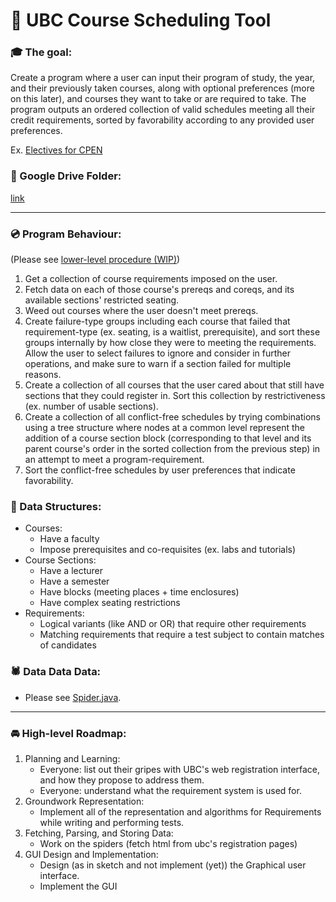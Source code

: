 # :date: UBC Course Scheduling Tool


### :mortar_board: The goal:
Create a program where a user can input their program of study, the year, and their previously taken courses, along with optional preferences (more on this later), and courses they want to take or are required to take. The program outputs an ordered collection of valid schedules meeting all their credit requirements, sorted by favorability according to any provided user preferences.

Ex. [Electives for CPEN](https://www.ece.ubc.ca/sites/default/files/CPEN%20-%202018%20May.pdf)

### :file_folder: Google Drive Folder:
[link](https://drive.google.com/drive/folders/1BmgHv7Mdu5VeI8_ZaramyXntM39VEjx8 "open for collaborators")

---

### :cd: Program Behaviour:
(Please see [lower-level procedure (WIP)](Core/source/org/bse/core/registration/scheduler/SchedulerMonkey.java))

1. Get a collection of course requirements imposed on the user.
1. Fetch data on each of those course's prereqs and coreqs, and its available sections' restricted seating.
1. Weed out courses where the user doesn't meet prereqs.
1. Create failure-type groups including each course that failed that requirement-type (ex. seating, is a waitlist, prerequisite), and sort these groups internally by how close they were to meeting the requirements. Allow the user to select failures to ignore and consider in further operations, and make sure to warn if a section failed for multiple reasons.
1. Create a collection of all courses that the user cared about that still have sections that they could register in. Sort this collection by restrictiveness (ex. number of usable sections).
1. Create a collection of all conflict-free schedules by trying combinations using a tree structure where nodes at a common level represent the addition of a course section block (corresponding to that level and its parent course's order in the sorted collection from the previous step) in an attempt to meet a program-requirement.
1. Sort the conflict-free schedules by user preferences that indicate favorability.

### :monkey: Data Structures:
- Courses:
  - Have a faculty
  - Impose prerequisites and co-requisites (ex. labs and tutorials)
- Course Sections:
  - Have a lecturer
  - Have a semester
  - Have blocks (meeting places + time enclosures)
  - Have complex seating restrictions
- Requirements:
  - Logical variants (like AND or OR) that require other requirements
  - Matching requirements that require a test subject to contain matches of candidates

### :spider: Data Data Data:
- Please see [Spider.java](Data/source/org/bse/data/spider/Spider.java).

---

### :oncoming_automobile: High-level Roadmap:
1. Planning and Learning:
   - Everyone: list out their gripes with UBC's web registration interface, and how they propose to address them.
   - Everyone: understand what the requirement system is used for.
1. Groundwork Representation:
   - Implement all of the representation and algorithms for Requirements while writing and performing tests.
1. Fetching, Parsing, and Storing Data:
   - Work on the spiders (fetch html from ubc's registration pages)
1. GUI Design and Implementation:
   - Design (as in sketch and not implement (yet)) the Graphical user interface.
   - Implement the GUI
